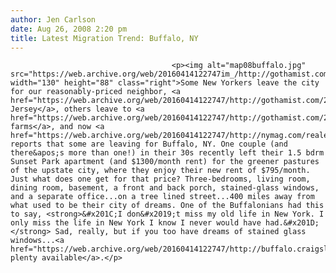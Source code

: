 ```yaml
---
author: Jen Carlson
date: Aug 26, 2008 2:20 pm
title: Latest Migration Trend: Buffalo, NY
---
```


	
										<p><img alt="map08buffalo.jpg" src="https://web.archive.org/web/20160414122747im_/http://gothamist.com/attachments/arts_jen/map08buffalo.jpg" width="130" height="88" class="right">Some New Yorkers leave the city for our reasonably-priced neighbor, <a href="https://web.archive.org/web/20160414122747/http://gothamist.com/2007/12/09/montclair_new_j.php">New Jersey</a>, others leave to <a href="https://web.archive.org/web/20160414122747/http://gothamist.com/2008/03/17/is_green_acres.php">start farms</a>, and now <a href="https://web.archive.org/web/20160414122747/http://nymag.com/realestate/features/49491/">NYMag</a> reports that some are leaving for Buffalo, NY. One couple (and there&apos;s more than one!) in their 30s recently left their 1.5 bdrm Sunset Park apartment (and $1300/month rent) for the greener pastures of the upstate city, where they enjoy their new rent of $795/month. Just what does one get for that price? Three-bedrooms, living room, dining room, basement, a front and back porch, stained-glass windows, and a separate office...on a tree lined street...400 miles away from what used to be their city of dreams. One of the Buffalonians had this to say, <strong>&#x201C;I don&#x2019;t miss my old life in New York. I only miss the life in New York I know I never would have had.&#x201D;</strong> Sad, really, but if you too have dreams of stained glass windows...<a href="https://web.archive.org/web/20160414122747/http://buffalo.craigslist.org/rea">there&apos;s plenty available</a>.</p>					
										
									
				